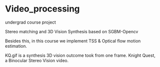 # Video_processing
undergrad course project


Stereo matching and 3D Vision Synthesis based on SGBM-Opencv

Besides this, in this course we implement TSS & Optical flow motion estimation.


KQ.gif is a synthesis 3D vision outcome took from one frame. Knight Quest, a Binocular Stereo Vision video.
